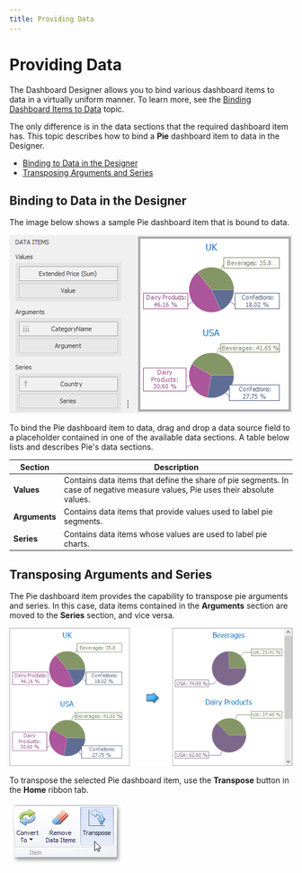 ```yaml
---
title: Providing Data
---
```

# Providing Data
The Dashboard Designer allows you to bind various dashboard items to data in a virtually uniform manner. To learn more, see the [Binding Dashboard Items to Data](../../../../../dashboard-for-desktop/articles/dashboard-designer/binding-dashboard-items-to-data.md) topic.

The only difference is in the data sections that the required dashboard item has. This topic describes how to bind a **Pie** dashboard item to data in the Designer.
* [Binding to Data in the Designer](#bindingdesigner)
* [Transposing Arguments and Series](#transposing)

## <a name="bindingdesigner"/>Binding to Data in the Designer
The image below shows a sample Pie dashboard item that is bound to data.

![PiesProvidingData_Main](../../../../images/Img117701.png)

To bind the Pie dashboard item to data, drag and drop a data source field to a placeholder contained in one of the available data sections. A table below lists and describes Pie's data sections.

| Section | Description |
|---|---|
| **Values** | Contains data items that define the share of pie segments. In case of negative measure values, Pie uses their absolute values. |
| **Arguments** | Contains data items that provide values used to label pie segments. |
| **Series** | Contains data items whose values are used to label pie charts. |

## <a name="transposing"/>Transposing Arguments and Series
The Pie dashboard item provides the capability to transpose pie arguments and series. In this case, data items contained in the **Arguments** section are moved to the **Series** section, and vice versa.

![Pies_Transpose](../../../../images/Img126584.png)

To transpose the selected Pie dashboard item, use the **Transpose** button in the **Home** ribbon tab.

![TransposeButton_Ribbon](../../../../images/Img23683.png)